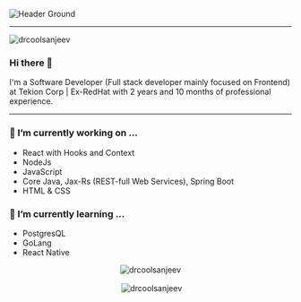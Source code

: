 ![Header Ground](https://github.com/drcoolsanjeev/drcoolsanjeev/blob/master/images/header.jpeg)

<hr/>
<p align="left"> <img src="https://komarev.com/ghpvc/?username=drcoolsanjeev" alt="drcoolsanjeev" /> </p>

### Hi there 👋
I'm a Software Developer (Full stack developer mainly focused on Frontend) at Tekion Corp | Ex-RedHat with 2 years and 10 months of professional experience. 
<hr/>

### 🔭 I’m currently working on ...

- React with Hooks and Context
- NodeJs
- JavaScript
- Core Java, Jax-Rs (REST-full Web Services), Spring Boot
- HTML & CSS


### 🌱 I’m currently learning ...
- PostgresQL
- GoLang
- React Native

<p align="center"><img align="center" src="https://github-readme-stats.vercel.app/api/top-langs/?username=drcoolsanjeev&layout=compact&hide=html" alt="drcoolsanjeev" /> 
<p align="center">&nbsp;<img align="center" src="https://github-readme-stats.vercel.app/api?username=drcoolsanjeev&show_icons=true&count_private=true" alt="drcoolsanjeev" /></p>
<!--
**drcoolsanjeev/drcoolsanjeev** is a ✨ _special_ ✨ repository because its `README.md` (this file) appears on your GitHub profile.

Here are some ideas to get you started:

- 🔭 I’m currently working on ...

- 👯 I’m looking to collaborate on ...
- 🤔 I’m looking for help with ...
- 💬 Ask me about ...
- 📫 How to reach me: ...
- 😄 Pronouns: ...
- ⚡ Fun fact: ...
  -->

<br>
<h3 align="center">Stats</h3>
<br>

<p align="center"><img align="center" src="https://github-readme-stats.vercel.app/api/top-langs/?username=drcoolsanjeev&layout=compact&hide=html" alt="drcoolsanjeev" /> </p>
<p align="center">&nbsp;<img align="center" src="https://github-readme-stats.vercel.app/api?username=drcoolsanjeev&show_icons=true&count_private=true" alt="drcoolsanjeev" /></p>

<br>
